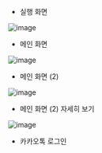 + 실행 화면

![image](https://user-images.githubusercontent.com/73567158/228308254-6fe004b3-545e-426f-a7ca-d7e380d7867c.png)

+ 메인 화면

![image](https://user-images.githubusercontent.com/73567158/228308293-e59a6fc5-3106-4c34-8425-20c9325632ee.png)

+ 메인 화면 (2)

![image](https://user-images.githubusercontent.com/73567158/228308333-9916e752-d85b-427f-a763-525d8904661f.png)

+ 메인 화면 (2) 자세히 보기

![image](https://user-images.githubusercontent.com/73567158/228308347-4f0c630c-cf9f-4717-b020-0af82be56cc6.png)

+ 카카오톡 로그인
